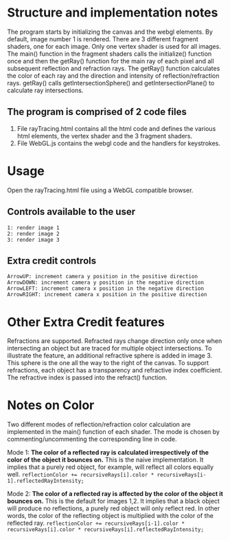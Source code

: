 # Structure and implementation notes

The program starts by initializing the canvas and the webgl elements. By default, image number 1 is rendered. There are 3 different fragment shaders, one for each image. Only one vertex shader is used for all images. The main() function in the fragment shaders calls the initialize() function once and then the getRay() function for the main ray of each pixel and all subsequent reflection and refraction rays. The getRay() function calculates the color of each ray and the direction and intensity of reflection/refraction rays. getRay() calls getIntersectionSphere() and getIntersectionPlane() to calculate ray intersections.

## The program is comprised of 2 code files

1) File rayTracing.html contains all the html code and defines the various html elements, the vertex shader and the 3 fragment shaders.
2) File WebGL.js contains the webgl code and the handlers for keystrokes.

# Usage

Open the rayTracing.html file using a WebGL compatible browser.

## Controls available to the user
    1: render image 1
    2: render image 2
    3: render image 3

## Extra credit controls
    ArrowUP: increment camera y position in the positive direction
    ArrowDOWN: increment camera y position in the negative direction
    ArrowLEFT: increment camera x position in the negative direction
    ArrowRIGHT: increment camera x position in the positive direction

# Other Extra Credit features

Refractions are supported. Refracted rays change direction only once when intersecting an object but are traced for multiple object intersections. To illustrate the feature, an additional refractive sphere is added in image 3. This sphere is the one all the way to the right of the canvas.
To support refractions, each object has a transparency and refractive index coefficient. The refractive index is passed into the refract() function.

# Notes on Color
Two different modes of reflection/refraction color calculation are implemented in the main() function of each shader. The mode is chosen by commenting/uncommenting the corresponding line in code.

Mode 1:
**The color of a reflected ray is calculated irrespectively of the color of the object it bounces on.** This is the naive implementation. It implies that a purely red object, for example, will reflect all colors equally well.
`reflectionColor += recursiveRays[i].color * recursiveRays[i-1].reflectedRayIntensity;`

Mode 2:
**The color of a reflected ray is affected by the color of the object it bounces on.** This is the default for images 1,2. It implies that a black object will produce no reflections, a purely red object will only reflect red. In other words, the color of the reflecting object is multiplied with the color of the reflected ray.
`reflectionColor += recursiveRays[i-1].color * recursiveRays[i].color * recursiveRays[i].reflectedRayIntensity;`



